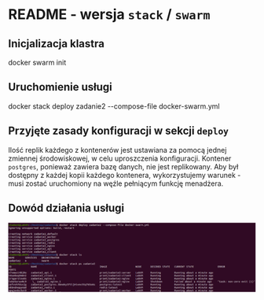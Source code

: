 # README - wersja `stack` / `swarm`

## Inicjalizacja klastra

docker swarm init

## Uruchomienie usługi

docker stack deploy zadanie2 --compose-file docker-swarm.yml

## Przyjęte zasady konfiguracji w sekcji `deploy`

Ilość replik każdego z kontenerów jest ustawiana za pomocą jednej zmiennej środowiskowej, w celu uproszczenia konfiguracji.
Kontener `postgres`, ponieważ zawiera bazę danych, nie jest replikowany. Aby był dostępny z każdej kopii każdego kontenera, wykorzystujemy warunek - musi zostać uruchomiony na węźle pełniącym funkcję menadżera.

## Dowód działania usługi

![Screeny działania usługi](./Docs/Readme_stack.png)
